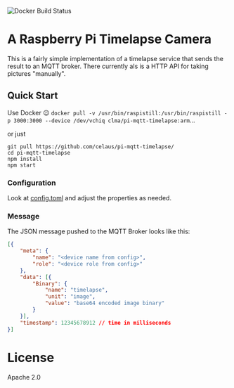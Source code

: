 ![Docker Build Status](https://img.shields.io/docker/build/clma/pi-mqtt-timelapse.svg)


# A Raspberry Pi Timelapse Camera

This is a fairly simple implementation of a timelapse service that sends the result to an MQTT broker. There currently als is a HTTP API for taking pictures "manually". 

## Quick Start

Use Docker 😉 `docker pull -v /usr/bin/raspistill:/usr/bin/raspistill -p 3000:3000 --device /dev/vchiq clma/pi-mqtt-timelapse:arm`... 

or just 
``` 
git pull https://github.com/celaus/pi-mqtt-timelapse/
cd pi-mqtt-timelapse
npm install
npm start
```

### Configuration

Look at [config.toml](config.toml) and adjust the properties as needed. 

### Message

The JSON message pushed to the MQTT Broker looks like this:

```json
[{
    "meta": { 
        "name": "<device name from config>", 
        "role": "<device role from config>" 
    },
    "data": [{ 
        "Binary": { 
            "name": "timelapse", 
            "unit": "image", 
            "value": "base64 encoded image binary" 
        } 
    }],
    "timestamp": 12345678912 // time in milliseconds
}]
```


# License

Apache 2.0
